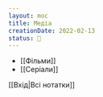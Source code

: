 ```yaml
---
layout: moc
title: Медіа
creationDate: 2022-02-13
status: 🌱
---
```

- [[Фільми]]
- [[Серіали]]

[[Вхід|Всі нотатки]]
